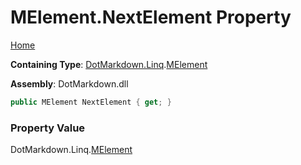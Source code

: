 # MElement\.NextElement Property

[Home](../../../../README.md)

**Containing Type**: [DotMarkdown.Linq](../../README.md)\.[MElement](../README.md)

**Assembly**: DotMarkdown\.dll

```csharp
public MElement NextElement { get; }
```

### Property Value

DotMarkdown\.Linq\.[MElement](../README.md)


